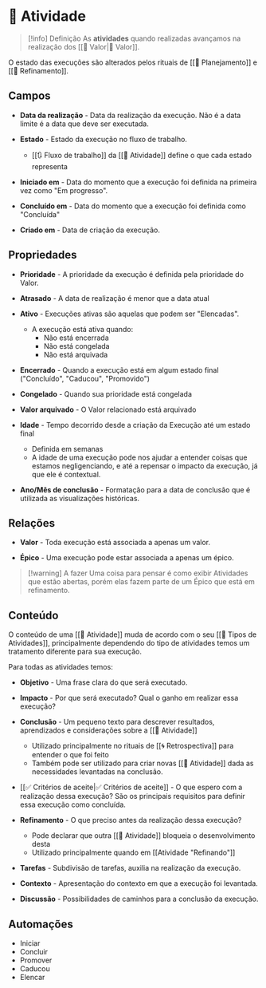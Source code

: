 # 🚧 Atividade

> [!info] Definição
> As **atividades** quando realizadas avançamos na realização dos [[🌟 Valor|🌟 Valor]].

O estado das execuções são alterados pelos rituais de [[📆 Planejamento]] e [[🔬 Refinamento]].

## Campos

- **Data da realização** - Data da realização da execução. Não é a data limite é a data que deve ser executada.

- **Estado** - Estado da execução no fluxo de trabalho.
	- [[🔃 Fluxo de trabalho]] da [[🚧 Atividade]] define o que cada estado representa

- **Iniciado em** - Data do momento que a execução foi definida na primeira vez como "Em progresso".

- **Concluído em** - Data do momento que a execução foi definida como "Concluída"

- **Criado em** - Data de criação da execução.

## Propriedades

- **Prioridade** - A prioridade da execução é definida pela prioridade do Valor. 

- **Atrasado** - A data de realização é menor que a data atual

- **Ativo** - Execuções ativas são aquelas que podem ser "Elencadas".
	- A execução está ativa quando:
		- Não está encerrada
		- Não está congelada
		- Não está arquivada

- **Encerrado** - Quando a execução está em algum estado final ("Concluído", "Caducou", "Promovido")

- **Congelado** - Quando sua prioridade está congelada

- **Valor arquivado** - O Valor relacionado está arquivado

- **Idade** - Tempo decorrido desde a criação da Execução até um estado final
	- Definida em semanas
	- A idade de uma execução pode nos ajudar a entender coisas que estamos negligenciando, e até a repensar o impacto da execução, já que ele é contextual.

- **Ano/Mês de conclusão** - Formatação para a data de conclusão que é utilizada as visualizações históricas.

## Relações

- **Valor** - Toda execução está associada a apenas um valor.

- **Épico** - Uma execução pode estar associada a apenas um épico.

> [!warning] A fazer
> Uma coisa para pensar é como exibir Atividades que estão abertas, porém elas fazem parte de um Épico que está em refinamento.

## Conteúdo

O conteúdo de uma [[🚧 Atividade]] muda de acordo com o seu [[🍱 Tipos de Atividades]], principalmente dependendo do tipo de atividades temos um tratamento diferente para sua execução.

Para todas as atividades temos:

- **Objetivo** - Uma frase clara do que será executado.

- **Impacto** - Por que será executado? Qual o ganho em realizar essa execução?

- **Conclusão** - Um pequeno texto para descrever resultados, aprendizados e considerações sobre a [[🚧 Atividade]]
	- Utilizado principalmente no rituais de [[🌀 Retrospectiva]] para entender o que foi feito
	- Também pode ser utilizado para criar novas [[🚧 Atividade]] dada as necessidades levantadas na conclusão.

- [[✅ Critérios de aceite|✅ Critérios de aceite]] - O que espero com a realização dessa execução? São os principais requisitos para definir essa execução como concluída.

- **Refinamento** - O que preciso antes da realização dessa execução?
	- Pode declarar que outra [[🚧 Atividade]] bloqueia o desenvolvimento desta
	- Utilizado principalmente quando em [[Atividade "Refinando"]]

- **Tarefas** - Subdivisão de tarefas, auxilia na realização da execução.

- **Contexto** - Apresentação do contexto em que a execução foi levantada.

- **Discussão** - Possibilidades de caminhos para a conclusão da execução.

## Automações

- Iniciar
- Concluir
- Promover
- Caducou
- Elencar